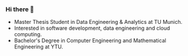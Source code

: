 ### Hi there 👋

<!--
**simayysanli/simayysanli** is a ✨ _special_ ✨ repository because its `README.md` (this file) appears on your GitHub profile.

Here are some ideas to get you started:
--> 
- Master Thesis Student in Data Engineering & Analytics at TU Munich.
- Interested in software development, data engineering and cloud computing.
- Bachelor's Degree in Computer Engineering and Mathematical Engineering at YTU.





